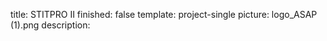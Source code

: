 title: STITPRO II
finished: false
template: project-single
picture: logo_ASAP (1).png
description: 
